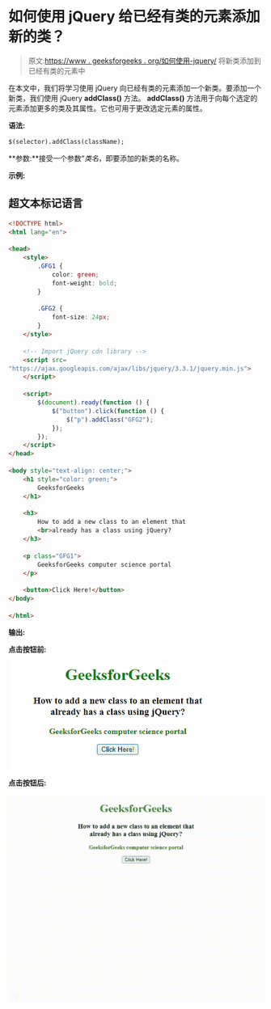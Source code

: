 # 如何使用 jQuery 给已经有类的元素添加新的类？

> 原文:[https://www . geeksforgeeks . org/如何使用-jquery/](https://www.geeksforgeeks.org/how-to-add-a-new-class-to-an-element-that-already-has-a-class-using-jquery/) 将新类添加到已经有类的元素中

在本文中，我们将学习使用 jQuery 向已经有类的元素添加一个新类。要添加一个新类，我们使用 jQuery **addClass()** 方法。 **addClass()** 方法用于向每个选定的元素添加更多的类及其属性。它也可用于更改选定元素的属性。

**语法:**

```html
$(selector).addClass(className);
```

**参数:**接受一个参数“*类名*，即要添加的新类的名称。

**示例:**

## 超文本标记语言

```html
<!DOCTYPE html>
<html lang="en">

<head>
    <style>
        .GFG1 {
            color: green;
            font-weight: bold;
        }

        .GFG2 {
            font-size: 24px;
        }
    </style>

    <!-- Import jQuery cdn library -->
    <script src=
"https://ajax.googleapis.com/ajax/libs/jquery/3.3.1/jquery.min.js">
    </script>

    <script>
        $(document).ready(function () {
            $("button").click(function () {
                $("p").addClass("GFG2");
            });
        });
    </script>
</head>

<body style="text-align: center;">
    <h1 style="color: green;">
        GeeksforGeeks
    </h1>

    <h3>
        How to add a new class to an element that
        <br>already has a class using jQuery?
    </h3>

    <p class="GFG1">
        GeeksforGeeks computer science portal
    </p>

    <button>Click Here!</button>
</body>

</html>
```

**输出:**

**点击按钮前:**

![](img/f10fa42c2c43d6c97cb34645c516e42d.png)

**点击按钮后:**

![](img/b0e8e31c8c9863ad8a9235c94693e257.png)